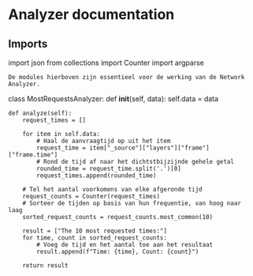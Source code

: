 # Analyzer documentation

## Imports

import json
from collections import Counter
import argparse

`De modules hierboven zijn essentieel voor de werking van de Network Analyzer.`


class MostRequestsAnalyzer:
    def __init__(self, data):
        self.data = data

    def analyze(self):
        request_times = []

        for item in self.data:
            # Haal de aanvraagtijd op uit het item
            request_time = item["_source"]["layers"]["frame"]["frame.time"]
            # Rond de tijd af naar het dichtstbijzijnde gehele getal
            rounded_time = request_time.split('.')[0]
            request_times.append(rounded_time)

        # Tel het aantal voorkomens van elke afgeronde tijd
        request_counts = Counter(request_times)
        # Sorteer de tijden op basis van hun frequentie, van hoog naar laag
        sorted_request_counts = request_counts.most_common(10)

        result = ["The 10 most requested times:"]
        for time, count in sorted_request_counts:
            # Voeg de tijd en het aantal toe aan het resultaat
            result.append(f"Time: {time}, Count: {count}")

        return result



